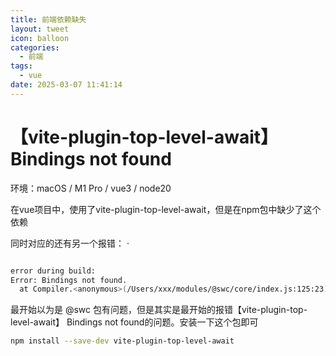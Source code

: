 ```yaml
---
title: 前端依赖缺失
layout: tweet
icon: balloon
categories:
  - 前端
tags:
  - vue
date: 2025-03-07 11:41:14
---
```


# 【vite-plugin-top-level-await】 Bindings not found

环境：macOS / M1 Pro / vue3 / node20

在vue项目中，使用了vite-plugin-top-level-await，但是在npm包中缺少了这个依赖

同时对应的还有另一个报错：
·
```bash

error during build:
Error: Bindings not found.
  at Compiler.<anonymous>(/Users/xxx/modules/@swc/core/index.js:125:23)
```

最开始以为是 @swc 包有问题，但是其实是最开始的报错【vite-plugin-top-level-await】 Bindings not found的问题。安装一下这个包即可

```bash
npm install --save-dev vite-plugin-top-level-await
```